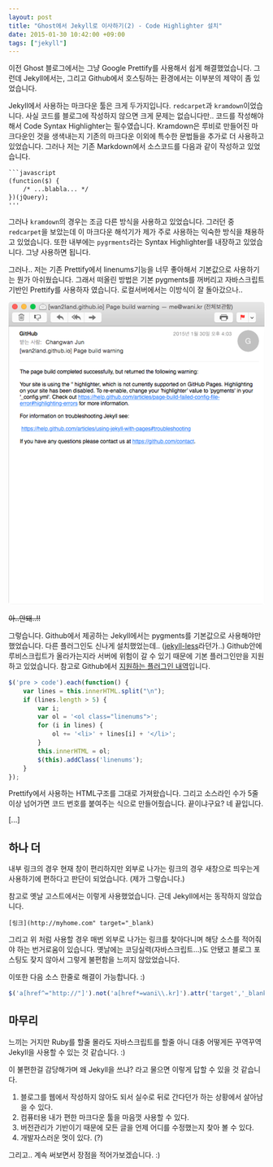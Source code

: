 ```yaml
---
layout: post
title: "Ghost에서 Jekyll로 이사하기(2) - Code Highlighter 설치"
date: 2015-01-30 10:42:00 +09:00
tags: ["jekyll"]
---
```


이전 Ghost 블로그에서는 그냥 Google Prettify를 사용해서 쉽게 해결했었습니다. 그런데 Jekyll에서는, 그리고 Github에서 호스팅하는 환경에서는 이부분의 제약이 좀 있었습니다.

Jekyll에서 사용하는 마크다운 툴은 크게 두가지입니다. `redcarpet`과 `kramdown`이었습니다. 사실 코드를 블로그에 작성하지 않으면 크게 문제는 없습니다만.. 코드를 작성해야해서 Code Syntax Highlighter는 필수였습니다. Kramdown은 루비로 만들어진 마크다운인 것을 생색내는지 기존의 마크다운 이외에 특수한 문법들을 추가로 더 사용하고 있었습니다. 그러나 저는 기존 Markdown에서 소스코드를 다음과 같이 작성하고 있었습니다.

```
```javascript
(function($) {
    /* ...blabla... */
})(jQuery);
'''
```

그러나 `kramdown`의 경우는 조금 다른 방식을 사용하고 있었습니다. 그러던 중 `redcarpet`을 보았는데 이 마크다운 해석기가 제가 주로 사용하는 익숙한 방식을 채용하고 있었습니다. 또한 내부에는 `pygrments`라는 Syntax Highlighter를 내장하고 있었습니다. 그냥 사용하면 됩니다.

그러나.. 저는 기존 Prettify에서 linenums기능을 너무 좋아해서 기본값으로 사용하기는 뭔가 아쉬웠습니다. 그래서 떠올린 방법은 기본 pygments를 꺼버리고 자바스크립트 기반인 Prettify를 사용하자 였습니다. 로컬서버에서는 이방식이 잘 돌아갔으나..

![Warning](/images/dev/jekyll/migrate2-warning.png)

~~아..안돼..!!~~

그렇습니다. Github에서 제공하는 Jekyll에서는 pygments를 기본값으로 사용해야만 했었습니다. 다른 플러그인도 신나게 설치했었는데.. ([jekyll-less](https://github.com/zroger/jekyll-less)라던가..) Github안에 루비스크립트가 올라가는지라 서버에 위험이 갈 수 있기 때문에 기본 플러그인만을 지원하고 있었습니다. 참고로 Github에서 [지원하는 플러그인 내역](https://help.github.com/articles/using-jekyll-plugins-with-github-pages)입니다.

```javascript
$('pre > code').each(function() {
    var lines = this.innerHTML.split("\n");
    if (lines.length > 5) {
        var i;
        var ol = '<ol class="linenums">';
        for (i in lines) {
            ol += '<li>' + lines[i] + '</li>';
        }
        this.innerHTML = ol;
        $(this).addClass('linenums');
    }
});
```

Prettify에서 사용하는 HTML구조를 그대로 가져왔습니다. 그리고 소스라인 수가 5줄 이상 넘어가면 코드 번호를 붙여주는 식으로 만들어줬습니다. 끝이냐구요? 네 끝입니다.

[...]


## 하나 더

내부 링크의 경우 현재 창이 편리하지만 외부로 나가는 링크의 경우 새창으로 띄우는게 사용하기에 편하다고 판단이 되었습니다. (제가 그렇습니다.)

참고로 옛날 고스트에서는 이렇게 사용했었습니다. 근데 Jekyll에서는 동작하지 않았습니다.

```
[링크](http://myhome.com" target="_blank)
```

그리고 위 처럼 사용할 경우 매번 외부로 나가는 링크를 찾아다니며 해당 소스를 적어줘야 하는 번거로움이 있습니다. 옛날에는 코딩실력(자바스크립트...)도 안됐고 블로그 포스팅도 잦지 않아서 그렇게 불편함을 느끼지 않았었습니다.

이또한 다음 소스 한줄로 해결이 가능합니다. :)

```javascript
$('a[href^="http://"]').not('a[href*=wani\\.kr]').attr('target','_blank');
```

## 마무리

느끼는 거지만 Ruby를 할줄 몰라도 자바스크립트를 할줄 아니 대충 어떻게든 꾸역꾸역 Jekyll을 사용할 수 있는 것 같습니다. :)

이 불편한걸 감당해가며 왜 Jekyll을 쓰냐? 라고 물으면 이렇게 답할 수 있을 것 같습니다.

1. 블로그를 웹에서 작성하지 않아도 되서 실수로 뒤로 간다던가 하는 상황에서 살아남을 수 있다.
2. 컴퓨터용 내가 편한 마크다운 툴을 마음껏 사용할 수 있다.
3. 버전관리가 기반이기 때문에 모든 글을 언제 어디를 수정했는지 찾아 볼 수 있다.
4. 개발자스러운 멋이 있다. (?)

그리고.. 계속 써보면서 장점을 적어가보겠습니다. :)
